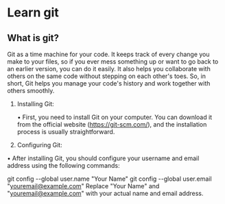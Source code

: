 # Learn git 
## What is git?
Git as a time machine for your code. It keeps track of every change you make to your files, so if you ever mess something up or want to go back to an earlier version, you can do it easily. It also helps you collaborate with others on the same code without stepping on each other's toes. So, in short, Git helps you manage your code's history and work together with others smoothly.



1. Installing Git:
   
      • First, you need to install Git on your computer. You can download it from the official website (https://git-scm.com/), and the installation process is usually 
         straightforward.

2. Configuring Git:

• After installing Git, you should configure your username and email address using the following commands:
      
git config --global user.name "Your Name"
git config --global user.email "youremail@example.com"
Replace "Your Name" and "youremail@example.com" with your actual name and email address.


